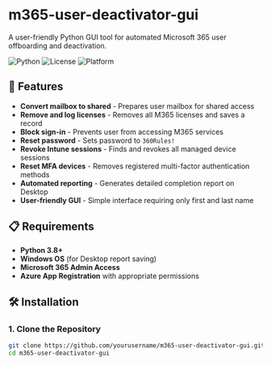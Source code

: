 # m365-user-deactivator-gui

A user-friendly Python GUI tool for automated Microsoft 365 user offboarding and deactivation.

![Python](https://img.shields.io/badge/python-v3.8+-blue.svg)
![License](https://img.shields.io/badge/license-MIT-green.svg)
![Platform](https://img.shields.io/badge/platform-windows-lightgrey.svg)

## 🚀 Features

- **Convert mailbox to shared** - Prepares user mailbox for shared access
- **Remove and log licenses** - Removes all M365 licenses and saves a record
- **Block sign-in** - Prevents user from accessing M365 services
- **Reset password** - Sets password to `360Rules!`
- **Revoke Intune sessions** - Finds and revokes all managed device sessions
- **Reset MFA devices** - Removes registered multi-factor authentication methods
- **Automated reporting** - Generates detailed completion report on Desktop
- **User-friendly GUI** - Simple interface requiring only first and last name

## 📋 Requirements

- **Python 3.8+**
- **Windows OS** (for Desktop report saving)
- **Microsoft 365 Admin Access**
- **Azure App Registration** with appropriate permissions

## 🛠️ Installation

### 1. Clone the Repository
```bash
git clone https://github.com/yourusername/m365-user-deactivator-gui.git
cd m365-user-deactivator-gui
